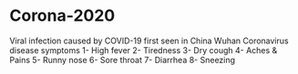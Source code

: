 # Corona-2020
Viral infection caused by COVID-19 first seen in China Wuhan 
Coronavirus disease symptoms
1- High fever 
2- Tiredness
3- Dry cough 
4- Aches & Pains 
5- Runny nose
6- Sore throat 
7- Diarrhea
8- Sneezing 
